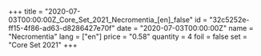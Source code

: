 +++
title = "2020-07-03T00:00:00Z_Core_Set_2021_Necromentia_[en]_false"
id = "32c5252e-ff15-4f86-ad63-d8286427e70f"
date = "2020-07-03T00:00:00Z"
name = "Necromentia"
lang = ["en"]
price = "0.58"
quantity = 4
foil = false
set = "Core Set 2021"
+++
